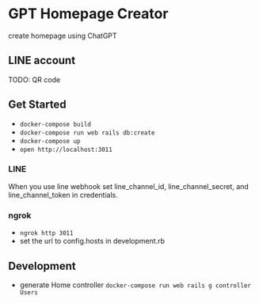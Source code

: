 # GPT Homepage Creator
create homepage using ChatGPT

## LINE account
TODO: QR code

## Get Started
- `docker-compose build`
- `docker-compose run web rails db:create`
- `docker-compose up`
- `open http://localhost:3011`

### LINE
When you use line webhook set line_channel_id, line_channel_secret, and line_channel_token in credentials.

### ngrok
- `ngrok http 3011`
- set the url to config.hosts in development.rb

## Development
- generate Home controller `docker-compose run web rails g controller Users`
